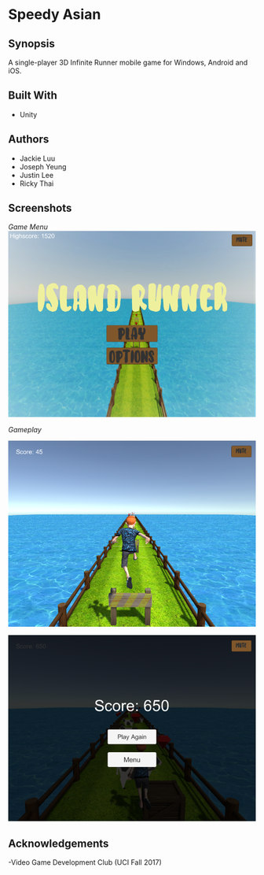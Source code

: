 # Speedy Asian

Synopsis
-
A single-player 3D Infinite Runner mobile game for Windows, Android and iOS.

Built With
--
- Unity

Authors
--
- Jackie Luu
- Joseph Yeung
- Justin Lee
- Ricky Thai

Screenshots
--
*Game Menu*
![Screenshot of game menu](/screenshots/menu.png?raw=true "*Game Menu*")


*Gameplay*


![Screenshot of gameplay](/screenshots/gameplay.png?raw=true "*Game Play*")

![Screenshot of game ending](/screenshots/gameend.png?raw=true "*Game End*")


Acknowledgements
--
-Video Game Development Club (UCI Fall 2017)

